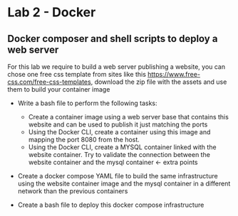 # Lab 2 - Docker

## Docker composer and shell scripts to deploy a web server

For this lab we require to build a web server publishing a website, you can chose one free css template from sites like this <https://www.free-css.com/free-css-templates>, download the zip file with the assets and use them to build your container image

- Write a bash file to perform the following tasks:

  - Create a container image using a web server base that contains this website and can be used to publish it just matching the ports
  - Using the Docker CLI, create a container using this image and mapping the port 8080 from the host.
  - Using the Docker CLI, create a MYSQL container linked with the website container. Try to validate the connection between the website container and the mysql container ← extra points

- Create a docker compose YAML file to build the same infrastructure using the website container image and the mysql container in a different network than the previous containers
- Create a bash file to deploy this docker compose infrastructure
